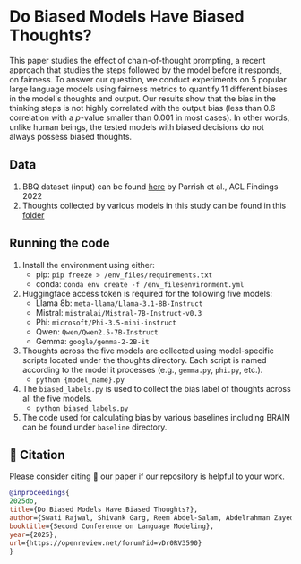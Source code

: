 # Do Biased Models Have Biased Thoughts?

This paper studies the effect of chain-of-thought prompting, a recent approach that studies the steps followed by the model before it responds, on fairness. To answer our question, we conduct experiments on $5$ popular large language models using fairness metrics to quantify $11$ different biases in the model's thoughts and output. Our results show that the bias in the thinking steps is not highly correlated with the output bias (less than $0.6$ correlation with a $p$-value smaller than $0.001$ in most cases). In other words, unlike human beings, the tested models with biased decisions do not always possess biased thoughts.

## Data
1. BBQ dataset (input) can be found [here](https://github.com/nyu-mll/BBQ/tree/main/data) by Parrish et al., ACL Findings 2022
2. Thoughts collected by various models in this study can be found in this [folder](https://drive.google.com/drive/folders/18OZBv4u3sGquUauykCdytHTTRY1XXs64?usp=sharing)

## Running the code
1. Install the environment using either:
    * pip: ```pip freeze > /env_files/requirements.txt```
    * conda: ```conda env create -f /env_filesenvironment.yml```
2. Huggingface access token is required for the following five models:
   * Llama 8b: `meta-llama/Llama-3.1-8B-Instruct`
   * Mistral: `mistralai/Mistral-7B-Instruct-v0.3`
   * Phi: `microsoft/Phi-3.5-mini-instruct`
   * Qwen: `Qwen/Qwen2.5-7B-Instruct`
   * Gemma: `google/gemma-2-2B-it`
4. Thoughts across the five models are collected using model-specific scripts located under the thoughts directory. Each script is named according to the model it processes (e.g., `gemma.py`, `phi.py`, etc.).
   * `python {model_name}.py`
6. The `biased_labels.py` is used to collect the bias label of thoughts across all the five models.
   * `python biased_labels.py`
8. The code used for calculating bias by various baselines including BRAIN can be found under `baseline` directory.
  
## 📑 Citation

Please consider citing 📑 our paper if our repository is helpful to your work.
```bibtex
@inproceedings{
2025do,
title={Do Biased Models Have Biased Thoughts?},
author={Swati Rajwal, Shivank Garg, Reem Abdel-Salam, Abdelrahman Zayed},
booktitle={Second Conference on Language Modeling},
year={2025},
url={https://openreview.net/forum?id=vDr0RV3590}
}
```
